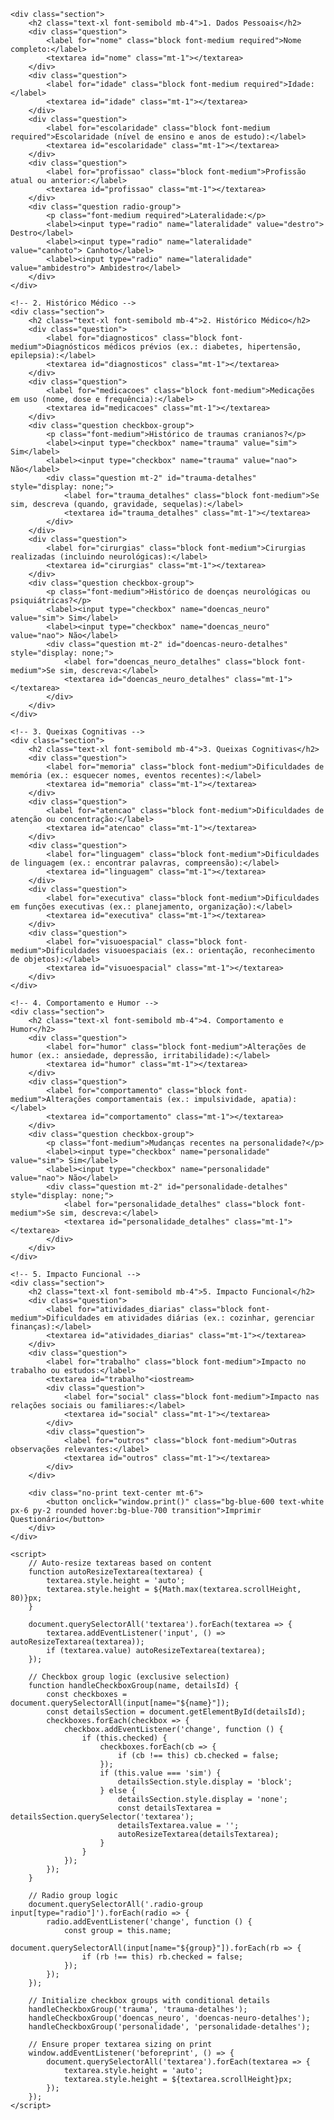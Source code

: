 <!-- 1. Dados Pessoais -->
    <div class="section">
        <h2 class="text-xl font-semibold mb-4">1. Dados Pessoais</h2>
        <div class="question">
            <label for="nome" class="block font-medium required">Nome completo:</label>
            <textarea id="nome" class="mt-1"></textarea>
        </div>
        <div class="question">
            <label for="idade" class="block font-medium required">Idade:</label>
            <textarea id="idade" class="mt-1"></textarea>
        </div>
        <div class="question">
            <label for="escolaridade" class="block font-medium required">Escolaridade (nível de ensino e anos de estudo):</label>
            <textarea id="escolaridade" class="mt-1"></textarea>
        </div>
        <div class="question">
            <label for="profissao" class="block font-medium">Profissão atual ou anterior:</label>
            <textarea id="profissao" class="mt-1"></textarea>
        </div>
        <div class="question radio-group">
            <p class="font-medium required">Lateralidade:</p>
            <label><input type="radio" name="lateralidade" value="destro"> Destro</label>
            <label><input type="radio" name="lateralidade" value="canhoto"> Canhoto</label>
            <label><input type="radio" name="lateralidade" value="ambidestro"> Ambidestro</label>
        </div>
    </div>

    <!-- 2. Histórico Médico -->
    <div class="section">
        <h2 class="text-xl font-semibold mb-4">2. Histórico Médico</h2>
        <div class="question">
            <label for="diagnosticos" class="block font-medium">Diagnósticos médicos prévios (ex.: diabetes, hipertensão, epilepsia):</label>
            <textarea id="diagnosticos" class="mt-1"></textarea>
        </div>
        <div class="question">
            <label for="medicacoes" class="block font-medium">Medicações em uso (nome, dose e frequência):</label>
            <textarea id="medicacoes" class="mt-1"></textarea>
        </div>
        <div class="question checkbox-group">
            <p class="font-medium">Histórico de traumas cranianos?</p>
            <label><input type="checkbox" name="trauma" value="sim"> Sim</label>
            <label><input type="checkbox" name="trauma" value="nao"> Não</label>
            <div class="question mt-2" id="trauma-detalhes" style="display: none;">
                <label for="trauma_detalhes" class="block font-medium">Se sim, descreva (quando, gravidade, sequelas):</label>
                <textarea id="trauma_detalhes" class="mt-1"></textarea>
            </div>
        </div>
        <div class="question">
            <label for="cirurgias" class="block font-medium">Cirurgias realizadas (incluindo neurológicas):</label>
            <textarea id="cirurgias" class="mt-1"></textarea>
        </div>
        <div class="question checkbox-group">
            <p class="font-medium">Histórico de doenças neurológicas ou psiquiátricas?</p>
            <label><input type="checkbox" name="doencas_neuro" value="sim"> Sim</label>
            <label><input type="checkbox" name="doencas_neuro" value="nao"> Não</label>
            <div class="question mt-2" id="doencas-neuro-detalhes" style="display: none;">
                <label for="doencas_neuro_detalhes" class="block font-medium">Se sim, descreva:</label>
                <textarea id="doencas_neuro_detalhes" class="mt-1"></textarea>
            </div>
        </div>
    </div>

    <!-- 3. Queixas Cognitivas -->
    <div class="section">
        <h2 class="text-xl font-semibold mb-4">3. Queixas Cognitivas</h2>
        <div class="question">
            <label for="memoria" class="block font-medium">Dificuldades de memória (ex.: esquecer nomes, eventos recentes):</label>
            <textarea id="memoria" class="mt-1"></textarea>
        </div>
        <div class="question">
            <label for="atencao" class="block font-medium">Dificuldades de atenção ou concentração:</label>
            <textarea id="atencao" class="mt-1"></textarea>
        </div>
        <div class="question">
            <label for="linguagem" class="block font-medium">Dificuldades de linguagem (ex.: encontrar palavras, compreensão):</label>
            <textarea id="linguagem" class="mt-1"></textarea>
        </div>
        <div class="question">
            <label for="executiva" class="block font-medium">Dificuldades em funções executivas (ex.: planejamento, organização):</label>
            <textarea id="executiva" class="mt-1"></textarea>
        </div>
        <div class="question">
            <label for="visuoespacial" class="block font-medium">Dificuldades visuoespaciais (ex.: orientação, reconhecimento de objetos):</label>
            <textarea id="visuoespacial" class="mt-1"></textarea>
        </div>
    </div>

    <!-- 4. Comportamento e Humor -->
    <div class="section">
        <h2 class="text-xl font-semibold mb-4">4. Comportamento e Humor</h2>
        <div class="question">
            <label for="humor" class="block font-medium">Alterações de humor (ex.: ansiedade, depressão, irritabilidade):</label>
            <textarea id="humor" class="mt-1"></textarea>
        </div>
        <div class="question">
            <label for="comportamento" class="block font-medium">Alterações comportamentais (ex.: impulsividade, apatia):</label>
            <textarea id="comportamento" class="mt-1"></textarea>
        </div>
        <div class="question checkbox-group">
            <p class="font-medium">Mudanças recentes na personalidade?</p>
            <label><input type="checkbox" name="personalidade" value="sim"> Sim</label>
            <label><input type="checkbox" name="personalidade" value="nao"> Não</label>
            <div class="question mt-2" id="personalidade-detalhes" style="display: none;">
                <label for="personalidade_detalhes" class="block font-medium">Se sim, descreva:</label>
                <textarea id="personalidade_detalhes" class="mt-1"></textarea>
            </div>
        </div>
    </div>

    <!-- 5. Impacto Funcional -->
    <div class="section">
        <h2 class="text-xl font-semibold mb-4">5. Impacto Funcional</h2>
        <div class="question">
            <label for="atividades_diarias" class="block font-medium">Dificuldades em atividades diárias (ex.: cozinhar, gerenciar finanças):</label>
            <textarea id="atividades_diarias" class="mt-1"></textarea>
        </div>
        <div class="question">
            <label for="trabalho" class="block font-medium">Impacto no trabalho ou estudos:</label>
            <textarea id="trabalho"<iostream>
            <div class="question">
                <label for="social" class="block font-medium">Impacto nas relações sociais ou familiares:</label>
                <textarea id="social" class="mt-1"></textarea>
            </div>
            <div class="question">
                <label for="outros" class="block font-medium">Outras observações relevantes:</label>
                <textarea id="outros" class="mt-1"></textarea>
            </div>
        </div>

        <div class="no-print text-center mt-6">
            <button onclick="window.print()" class="bg-blue-600 text-white px-6 py-2 rounded hover:bg-blue-700 transition">Imprimir Questionário</button>
        </div>
    </div>

    <script>
        // Auto-resize textareas based on content
        function autoResizeTextarea(textarea) {
            textarea.style.height = 'auto';
            textarea.style.height = ${Math.max(textarea.scrollHeight, 80)}px;
        }

        document.querySelectorAll('textarea').forEach(textarea => {
            textarea.addEventListener('input', () => autoResizeTextarea(textarea));
            if (textarea.value) autoResizeTextarea(textarea);
        });

        // Checkbox group logic (exclusive selection)
        function handleCheckboxGroup(name, detailsId) {
            const checkboxes = document.querySelectorAll(input[name="${name}"]);
            const detailsSection = document.getElementById(detailsId);
            checkboxes.forEach(checkbox => {
                checkbox.addEventListener('change', function () {
                    if (this.checked) {
                        checkboxes.forEach(cb => {
                            if (cb !== this) cb.checked = false;
                        });
                        if (this.value === 'sim') {
                            detailsSection.style.display = 'block';
                        } else {
                            detailsSection.style.display = 'none';
                            const detailsTextarea = detailsSection.querySelector('textarea');
                            detailsTextarea.value = '';
                            autoResizeTextarea(detailsTextarea);
                        }
                    }
                });
            });
        }

        // Radio group logic
        document.querySelectorAll('.radio-group input[type="radio"]').forEach(radio => {
            radio.addEventListener('change', function () {
                const group = this.name;
                document.querySelectorAll(input[name="${group}"]).forEach(rb => {
                    if (rb !== this) rb.checked = false;
                });
            });
        });

        // Initialize checkbox groups with conditional details
        handleCheckboxGroup('trauma', 'trauma-detalhes');
        handleCheckboxGroup('doencas_neuro', 'doencas-neuro-detalhes');
        handleCheckboxGroup('personalidade', 'personalidade-detalhes');

        // Ensure proper textarea sizing on print
        window.addEventListener('beforeprint', () => {
            document.querySelectorAll('textarea').forEach(textarea => {
                textarea.style.height = 'auto';
                textarea.style.height = ${textarea.scrollHeight}px;
            });
        });
    </script>
</body>
